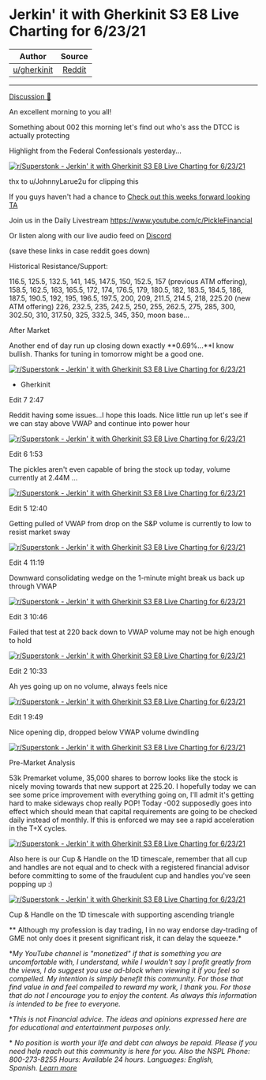 Jerkin' it with Gherkinit S3 E8 Live Charting for 6/23/21
=========================================================

| Author       | Source       | 
| :-------------: |:-------------:|
|  [u/gherkinit](https://www.reddit.com/user/gherkinit/) | [Reddit](https://www.reddit.com/r/Superstonk/comments/o6c1gr/jerkin_it_with_gherkinit_s3_e8_live_charting_for/) | 

---

[Discussion 🦍](https://www.reddit.com/r/Superstonk/search?q=flair_name%3A%22Discussion%20%F0%9F%A6%8D%22&restrict_sr=1)

An excellent morning to you all!

Something about 002 this morning let's find out who's ass the DTCC is actually protecting

Highlight from the Federal Confessionals yesterday...

[![r/Superstonk - Jerkin' it with Gherkinit S3 E8 Live Charting for 6/23/21](https://preview.redd.it/gmx6a06ee0771.png?width=647&format=png&auto=webp&s=5e07dc3ffc857e915a8e001cec918a480930ff5e)](https://preview.redd.it/gmx6a06ee0771.png?width=647&format=png&auto=webp&s=5e07dc3ffc857e915a8e001cec918a480930ff5e)

thx to u/JohnnyLarue2u for clipping this

If you guys haven't had a chance to [Check out this weeks forward looking TA](https://www.reddit.com/r/Superstonk/comments/o4l0cb/jerkin_it_with_gherkinit_forward_looking_ta_for/)

Join us in the Daily Livestream <https://www.youtube.com/c/PickleFinancial>

Or listen along with our live audio feed on [Discord](https://discord.gg/HbqnUVsSrH)

(save these links in case reddit goes down)

Historical Resistance/Support:

116.5, 125.5, 132.5, 141, 145, 147.5, 150, 152.5, 157 (previous ATM offering), 158.5, 162.5, 163, 165.5, 172, 174, 176.5, 179, 180.5, 182, 183.5, 184.5, 186, 187.5, 190.5, 192, 195, 196.5, 197.5, 200, 209, 211.5, 214.5, 218, 225.20 (new ATM offering) 226, 232.5, 235, 242.5, 250, 255, 262.5, 275, 285, 300, 302.50, 310, 317.50, 325, 332.5, 345, 350, moon base...

After Market

Another end of day run up closing down exactly **0.69%...**I know bullish. Thanks for tuning in tomorrow might be a good one.

[![r/Superstonk - Jerkin' it with Gherkinit S3 E8 Live Charting for 6/23/21](https://preview.redd.it/obd6eevgn2771.png?width=712&format=png&auto=webp&s=09f0109f422b21bfae9213baae5ed3ae0bc31a00)](https://preview.redd.it/obd6eevgn2771.png?width=712&format=png&auto=webp&s=09f0109f422b21bfae9213baae5ed3ae0bc31a00)

- Gherkinit

Edit 7 2:47

Reddit having some issues...I hope this loads. Nice little run up let's see if we can stay above VWAP and continue into power hour

[![r/Superstonk - Jerkin' it with Gherkinit S3 E8 Live Charting for 6/23/21](https://preview.redd.it/56k9v6v1a2771.png?width=1621&format=png&auto=webp&s=d7a810209de7e5a46b503932746b22f4c49bc430)](https://preview.redd.it/56k9v6v1a2771.png?width=1621&format=png&auto=webp&s=d7a810209de7e5a46b503932746b22f4c49bc430)

Edit 6 1:53

The pickles aren't even capable of bring the stock up today, volume currently at 2.44M ...

[![r/Superstonk - Jerkin' it with Gherkinit S3 E8 Live Charting for 6/23/21](https://preview.redd.it/zwq3uqj802771.png?width=1598&format=png&auto=webp&s=129a1a4e4f63ce4451a074f899e181d05055f2aa)](https://preview.redd.it/zwq3uqj802771.png?width=1598&format=png&auto=webp&s=129a1a4e4f63ce4451a074f899e181d05055f2aa)

Edit 5 12:40

Getting pulled of VWAP from drop on the S&P volume is currently to low to resist market sway

[![r/Superstonk - Jerkin' it with Gherkinit S3 E8 Live Charting for 6/23/21](https://preview.redd.it/wqtj1w8bn1771.png?width=1602&format=png&auto=webp&s=a7f2148c5d2767a3a879e605cc150f35a6433d0a)](https://preview.redd.it/wqtj1w8bn1771.png?width=1602&format=png&auto=webp&s=a7f2148c5d2767a3a879e605cc150f35a6433d0a)

Edit 4 11:19

Downward consolidating wedge on the 1-minute might break us back up through VWAP

[![r/Superstonk - Jerkin' it with Gherkinit S3 E8 Live Charting for 6/23/21](https://preview.redd.it/k87enw9u81771.png?width=1620&format=png&auto=webp&s=e2938a257f28ea14eb05f7897676d37d9c13b5a7)](https://preview.redd.it/k87enw9u81771.png?width=1620&format=png&auto=webp&s=e2938a257f28ea14eb05f7897676d37d9c13b5a7)

Edit 3 10:46

Failed that test at 220 back down to VWAP volume may not be high enough to hold

[![r/Superstonk - Jerkin' it with Gherkinit S3 E8 Live Charting for 6/23/21](https://preview.redd.it/qhzpmpqt21771.png?width=1621&format=png&auto=webp&s=7ba467d491d25952330e95fec1eb294c8731acce)](https://preview.redd.it/qhzpmpqt21771.png?width=1621&format=png&auto=webp&s=7ba467d491d25952330e95fec1eb294c8731acce)

Edit 2 10:33

Ah yes going up on no volume, always feels nice

[![r/Superstonk - Jerkin' it with Gherkinit S3 E8 Live Charting for 6/23/21](https://preview.redd.it/va7nkm0w01771.png?width=1623&format=png&auto=webp&s=a8122327fac332cd704e365bbb304501aa904c54)](https://preview.redd.it/va7nkm0w01771.png?width=1623&format=png&auto=webp&s=a8122327fac332cd704e365bbb304501aa904c54)

Edit 1 9:49

Nice opening dip, dropped below VWAP volume dwindling

[![r/Superstonk - Jerkin' it with Gherkinit S3 E8 Live Charting for 6/23/21](https://preview.redd.it/yagsafhss0771.png?width=1340&format=png&auto=webp&s=7898fa9ef2409feab926fbe013db781a6a0eecbd)](https://preview.redd.it/yagsafhss0771.png?width=1340&format=png&auto=webp&s=7898fa9ef2409feab926fbe013db781a6a0eecbd)

Pre-Market Analysis

53k Premarket volume, 35,000 shares to borrow looks like the stock is nicely moving towards that new support at 225.20. I hopefully today we can see some price improvement with everything going on, I'll admit it's getting hard to make sideways chop really POP! Today -002 supposedly goes into effect which should mean that capital requirements are going to be checked daily instead of monthly. If this is enforced we may see a rapid acceleration in the T+X cycles.

[![r/Superstonk - Jerkin' it with Gherkinit S3 E8 Live Charting for 6/23/21](https://preview.redd.it/j0j5q1fye0771.png?width=1615&format=png&auto=webp&s=b5d41b9112989f23e2b5b7e0547901b58f4e7aa4)](https://preview.redd.it/j0j5q1fye0771.png?width=1615&format=png&auto=webp&s=b5d41b9112989f23e2b5b7e0547901b58f4e7aa4)

Also here is our Cup & Handle on the 1D timescale, remember that all cup and handles are not equal and to check with a registered financial advisor before committing to some of the fraudulent cup and handles you've seen popping up :)

[![r/Superstonk - Jerkin' it with Gherkinit S3 E8 Live Charting for 6/23/21](https://preview.redd.it/gn8gedm3g0771.png?width=1829&format=png&auto=webp&s=4fcc950fe7dfa231a381045cfe2735adc99a62cd)](https://preview.redd.it/gn8gedm3g0771.png?width=1829&format=png&auto=webp&s=4fcc950fe7dfa231a381045cfe2735adc99a62cd)

Cup & Handle on the 1D timescale with supporting ascending triangle

** Although my profession is day trading, I in no way endorse day-trading of GME not only does it present significant risk, it can delay the squeeze.*

**My YouTube channel is "monetized" if that is something you are uncomfortable with, I understand, while I wouldn't say I profit greatly from the views, I do suggest you use ad-block when viewing it if you feel so compelled.* *My intention is simply benefit this community. For those that find value in and feel compelled to reward my work, I thank you. For those that do not I encourage you to enjoy the content. As always this information is intended to be free to everyone.*

**This is not Financial advice. The ideas and opinions expressed here are for educational and entertainment purposes only.*

* *No position is worth your life and debt can always be repaid. Please if you need help reach out this community is here for you. Also the NSPL Phone: 800-273-8255 Hours: Available 24 hours. Languages: English, Spanish.* [*Learn more*](https://suicidepreventionlifeline.org/)
